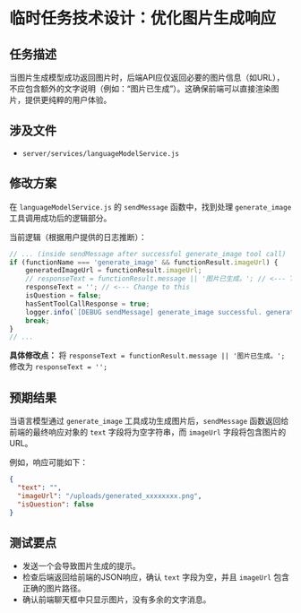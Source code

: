 # 临时任务技术设计：优化图片生成响应

## 任务描述
当图片生成模型成功返回图片时，后端API应仅返回必要的图片信息（如URL），不应包含额外的文字说明（例如：“图片已生成”）。这确保前端可以直接渲染图片，提供更纯粹的用户体验。

## 涉及文件
- `server/services/languageModelService.js`

## 修改方案
在 `languageModelService.js` 的 `sendMessage` 函数中，找到处理 `generate_image` 工具调用成功后的逻辑部分。

当前逻辑（根据用户提供的日志推断）：
```javascript
// ... (inside sendMessage after successful generate_image tool call)
if (functionName === 'generate_image' && functionResult.imageUrl) {
    generatedImageUrl = functionResult.imageUrl;
    // responseText = functionResult.message || '图片已生成。'; // <--- This line needs modification
    responseText = ''; // <--- Change to this
    isQuestion = false;
    hasSentToolCallResponse = true;
    logger.info(`[DEBUG sendMessage] generate_image successful. generatedImageUrl: "${generatedImageUrl}", responseText: "${responseText}", hasSentToolCallResponse: ${hasSentToolCallResponse}`);
    break; 
}
// ...
```

**具体修改点：**
将 `responseText = functionResult.message || '图片已生成。';`
修改为 `responseText = '';`

## 预期结果
当语言模型通过 `generate_image` 工具成功生成图片后，`sendMessage` 函数返回给前端的最终响应对象的 `text` 字段将为空字符串，而 `imageUrl` 字段将包含图片的URL。

例如，响应可能如下：
```json
{
  "text": "",
  "imageUrl": "/uploads/generated_xxxxxxxx.png",
  "isQuestion": false
}
```

## 测试要点
- 发送一个会导致图片生成的提示。
- 检查后端返回给前端的JSON响应，确认 `text` 字段为空，并且 `imageUrl` 包含正确的图片路径。
- 确认前端聊天框中只显示图片，没有多余的文字消息。
